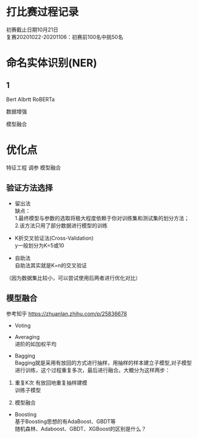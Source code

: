 # 打比赛过程记录
初赛截止日期10月21日    
复赛20201022-20201106：初赛前100名中挑50名    

# 命名实体识别(NER)

## 1 

Bert  Albrtt  RoBERTa

数据增强  

模型融合  

# 优化点
特征工程
调参
模型融合

## 验证方法选择
- 留出法  
缺点：  
1.最终模型与参数的选取将极大程度依赖于你对训练集和测试集的划分方法；  
2.该方法只用了部分数据进行模型的训练

- K折交叉验证法(Cross-Validation)  
y一般划分为K=5或10  
- 自助法  
自助法其实就是K=n的交叉验证  

（因为数据集比较小，可以尝试使用后两者进行优化对比）

## 模型融合
参考知乎 https://zhuanlan.zhihu.com/p/25836678  

- Voting  

- Averaging  
进阶的如加权平均

- Bagging  
Bagging就是采用有放回的方式进行抽样，用抽样的样本建立子模型,对子模型进行训练，这个过程重复多次，最后进行融合。大概分为这样两步：
1. 重复K次
有放回地重复抽样建模  
训练子模型  

2. 模型融合

- Boosting  
基于Boosting思想的有AdaBoost、GBDT等  
随机森林、Adaboost、GBDT、XGBoost的区别是什么？



